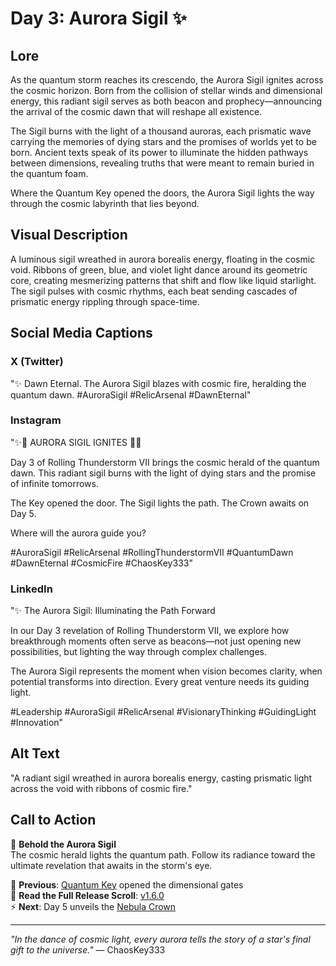 # Day 3: Aurora Sigil ✨

## Lore
As the quantum storm reaches its crescendo, the Aurora Sigil ignites across the cosmic horizon. Born from the collision of stellar winds and dimensional energy, this radiant sigil serves as both beacon and prophecy—announcing the arrival of the cosmic dawn that will reshape all existence.

The Sigil burns with the light of a thousand auroras, each prismatic wave carrying the memories of dying stars and the promises of worlds yet to be born. Ancient texts speak of its power to illuminate the hidden pathways between dimensions, revealing truths that were meant to remain buried in the quantum foam.

Where the Quantum Key opened the doors, the Aurora Sigil lights the way through the cosmic labyrinth that lies beyond.

## Visual Description
A luminous sigil wreathed in aurora borealis energy, floating in the cosmic void. Ribbons of green, blue, and violet light dance around its geometric core, creating mesmerizing patterns that shift and flow like liquid starlight. The sigil pulses with cosmic rhythms, each beat sending cascades of prismatic energy rippling through space-time.

## Social Media Captions

### X (Twitter)
"✨ Dawn Eternal. The Aurora Sigil blazes with cosmic fire, heralding the quantum dawn. #AuroraSigil #RelicArsenal #DawnEternal"

### Instagram
"✨🌌 AURORA SIGIL IGNITES 🌌✨

Day 3 of Rolling Thunderstorm VII brings the cosmic herald of the quantum dawn. This radiant sigil burns with the light of dying stars and the promise of infinite tomorrows.

The Key opened the door. The Sigil lights the path. The Crown awaits on Day 5.

Where will the aurora guide you?

#AuroraSigil #RelicArsenal #RollingThunderstormVII #QuantumDawn #DawnEternal #CosmicFire #ChaosKey333"

### LinkedIn
"✨ The Aurora Sigil: Illuminating the Path Forward

In our Day 3 revelation of Rolling Thunderstorm VII, we explore how breakthrough moments often serve as beacons—not just opening new possibilities, but lighting the way through complex challenges.

The Aurora Sigil represents the moment when vision becomes clarity, when potential transforms into direction. Every great venture needs its guiding light.

#Leadership #AuroraSigil #RelicArsenal #VisionaryThinking #GuidingLight #Innovation"

## Alt Text
"A radiant sigil wreathed in aurora borealis energy, casting prismatic light across the void with ribbons of cosmic fire."

## Call to Action
🌟 **Behold the Aurora Sigil**  
The cosmic herald lights the quantum path. Follow its radiance toward the ultimate revelation that awaits in the storm's eye.

📜 **Previous**: [Quantum Key](./day1.md) opened the dimensional gates  
📜 **Read the Full Release Scroll**: [v1.6.0](../releases/v1.6.0.md)  
⚡ **Next**: Day 5 unveils the [Nebula Crown](./day5.md)

---
*"In the dance of cosmic light, every aurora tells the story of a star's final gift to the universe."* — ChaosKey333